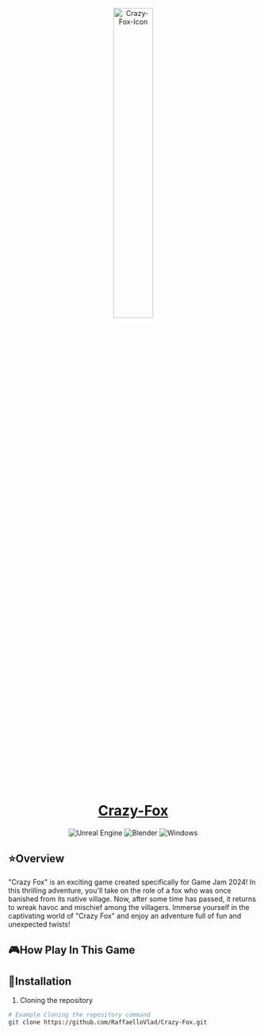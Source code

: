 

<p align="center">
  <a href="https://github.com/RaffaelloVlad/Crazy-Fox/tree/main">
      <img width="40%" src="/Build/Windows/Application.ico" alt="Crazy-Fox-Icon" />
      <h1 align="center">Crazy-Fox</h1>
  </a>
</p>

<p align='center'>
  <img alt="Unreal Engine" src="https://img.shields.io/badge/unrealengine-%23313131.svg?style=for-the-badge&logo=unrealengine&logoColor=white">
  <img alt="Blender" src="https://img.shields.io/badge/blender-%23F5792A.svg?style=for-the-badge&logo=blender&logoColor=white">
  <img alt="Windows" src="https://img.shields.io/badge/Windows-0078D6?style=for-the-badge&logo=windows&logoColor=white">
</p>

## ⭐Overview


"Crazy Fox" is an exciting game created specifically for Game Jam 2024! In this thrilling adventure, you'll take on the role of a fox who was once banished from its native village. Now, after some time has passed, it returns to wreak havoc and mischief among the villagers. Immerse yourself in the captivating world of "Crazy Fox" and enjoy an adventure full of fun and unexpected twists!

## 🎮How Play In This Game



## 🔧Installation


1. Cloning the repository
   
```bash
# Example Cloning the repository command
git clone https://github.com/RaffaelloVlad/Crazy-Fox.git
```
